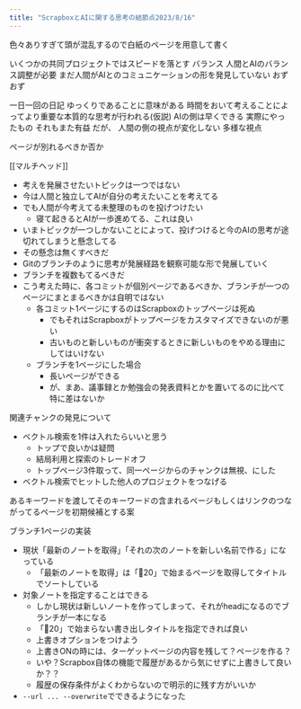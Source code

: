 ```yaml
---
title: "ScrapboxとAIに関する思考の結節点2023/8/16"
---
```


色々ありすぎて頭が混乱するので白紙のページを用意して書く

いくつかの共同プロジェクトではスピードを落とす
バランス
人間とAIのバランス調整が必要
まだ人間がAIとのコミュニケーションの形を発見していない
おずおず

一日一回の日記
ゆっくりであることに意味がある
時間をおいて考えることによってより重要な本質的な思考が行われる(仮説)
AIの側は早くできる
実際にやったもの
それもまた有益
だが、
人間の側の視点が変化しない
多様な視点


ページが別れるべきか否か

[[マルチヘッド]]
- 考えを発展させたいトピックは一つではない
- 今は人間と独立してAIが自分の考えたいことを考えてる
- でも人間が今考えてる未整理のものを投げつけたい
    - 寝て起きるとAIが一歩進めてる、これは良い
- いまトピックが一つしかないことによって、投げつけると今のAIの思考が途切れてしまうと懸念してる
- その懸念は無くすべきだ
- Gitのブランチのように思考が発展経路を観察可能な形で発展していく
- ブランチを複数もてるべきだ
- こう考えた時に、各コミットが個別ページであるべきか、ブランチが一つのページにまとまるべきかは自明ではない
    - 各コミット1ページにするのはScrapboxのトップページは死ぬ
        - でもそれはScrapboxがトップページをカスタマイズできないのが悪い
        - 古いものと新しいものが衝突するときに新しいものをやめる理由にしてはいけない
    - ブランチを1ページにした場合
        - 長いページができる
        - が、まあ、議事録とか勉強会の発表資料とかを置いてるのに比べて特に差はないか

関連チャンクの発見について
- ベクトル検索を1件は入れたらいいと思う
    - トップで良いかは疑問
    - 結局利用と探索のトレードオフ
    - トップページ3件取って、同一ページからのチャンクは無視、にした
- ベクトル検索でヒットした他人のプロジェクトをつなげる

あるキーワードを渡してそのキーワードの含まれるページもしくはリンクのつながってるページを初期候補とする案

ブランチ1ページの実装
- 現状「最新のノートを取得」「それの次のノートを新しい名前で作る」になっている
    - 「最新のノートを取得」は「🤖20」で始まるページを取得してタイトルでソートしている
- 対象ノートを指定することはできる
    - しかし現状は新しいノートを作ってしまって、それがheadになるのでブランチが一本になる
    - 「🤖20」で始まらない書き出しタイトルを指定できれば良い
    - 上書きオプションをつけよう
    - 上書きONの時には、ターゲットページの内容を残して？ページを作る？
    - いや？Scrapbox自体の機能で履歴があるから気にせずに上書きして良いか？？
    - 履歴の保存条件がよくわからないので明示的に残す方がいいか
- `--url ... --overwrite`でできるようになった
